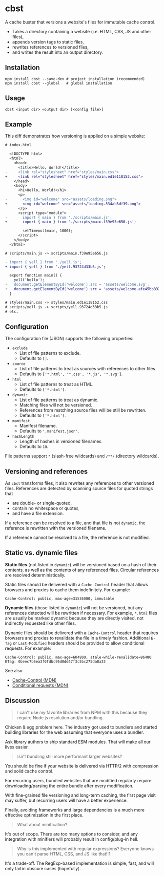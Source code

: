# cbst

A cache buster that versions a website's files for immutable cache control.

- Takes a directory containing a website (i.e. HTML, CSS, JS and other files),
- appends version tags to static files,
- rewrites references to versioned files,
- and writes the result into an output directory.

## Installation

```
npm install cbst --save-dev # project installation (recommended)
npm install cbst --global   # global installation
```

## Usage

```
cbst <input dir> <output dir> [<config file>]
```

## Example

This diff demonstrates how versioning is applied on a simple website:

```diff
# index.html

  <!DOCTYPE html>
  <html>
    <head>
      <title>Hello, World!</title>
-     <link rel="stylesheet" href="styles/main.css">
+     <link rel="stylesheet" href="styles/main.ed1e118152.css">
    </head>
    <body>
      <h1>Hello, World!</h1>
      <p>
-       <img id="welcome" src="assets/loading.png">
+       <img id="welcome" src="assets/loading.834ab3df39.png">
      </p>
      <script type="module">
-       import { main } from './scripts/main.js';
+       import { main } from './scripts/main.f39e95e656.js';

        setTimeout(main, 1000);
      </script>
    </body>
  </html>

# scripts/main.js -> scripts/main.f39e95e656.js

- import { yell } from './yell.js';
+ import { yell } from './yell.93724d33b5.js';

  export function main() {
    yell('hello');
-   document.getElementById('welcome').src = 'assets/welcome.svg';
+   document.getElementById('welcome').src = 'assets/welcome.afe45bb832.svg';
  }

# styles/main.css -> styles/main.ed1e118152.css
# scripts/yell.js -> scripts/yell.93724d33b5.js
# etc.
```

## Configuration

The configuration file (JSON) supports the following properties:

- `exclude`
  - List of file patterns to exclude.
  - Defaults to `[]`.
- `source`
  - List of file patterns to treat as sources with references to other files.
  - Defaults to `['*.html', '*.css', '*.js', '*.svg']`.
- `html`
  - List of file patterns to treat as HTML.
  - Defaults to `['*.html']`.
- `dynamic`
  - List of file patterns to treat as dynamic.
  - Matching files will not be versioned.
  - References from matching source files will be still be rewritten.
  - Defaults to `['*.html']`.
- `manifest`
  - Manifest filename.
  - Defaults to `'.manifest.json'`.
- `hashLength`
  - Length of hashes in versioned filenames.
  - Defaults to `10`.

File patterns support `*` (slash-free wildcards) and `/**/` (directory wildcards).

## Versioning and references

As `cbst` transforms files, it also rewrites any references to other versioned files.
References are detected by scanning source files for quoted strings that

- are double- or single-quoted,
- contain no whitespace or quotes,
- and have a file extension.

If a reference can be resolved to a file, and that file is not `dynamic`,
the reference is rewritten with the versioned filename.

If a reference cannot be resolved to a file, the reference is not modified.

## Static vs. dynamic files

**Static files** (not listed in `dynamic`) will be versioned based on a hash
of their contents, as well as the contents of any referenced files.
Circular references are resolved deterministically.

Static files should be delivered with a `Cache-Control` header that allows
browsers and proxies to cache them indefinitely. For example:

```
Cache-Control: public, max-age=31536000, immutable
```

**Dynamic files** (those listed in `dynamic`) will not be versioned, but any
references detected will be rewritten if necessary. For example,
`*.html` files are usually be marked dynamic because they are directly
visited, not indirectly requested like other files.

Dynamic files should be delivered with a `Cache-Control` header that
requires browsers and proxies to revalidate the file in a timely fashion.
Additional `E-Tag` or `Last-Modified` headers should be provided to
allow conditional requests. For example:

```
Cache-Control: public, max-age=604800, stale-while-revalidate=86400
ETag: 0beec7b5ea3f0fdbc95d0dd47f3c5bc275da8a33
```

See also

- [Cache-Control (MDN)](https://developer.mozilla.org/en-US/docs/Web/HTTP/Headers/Cache-Control)
- [Conditional requests (MDN)](https://developer.mozilla.org/en-US/docs/Web/HTTP/Conditional_requests)

## Discussion

> I can't use my favorite libraries from NPM with this because they require Node.js resolution and/or bundling.

Chicken & egg problem here.
The industry got used to bundlers and started building libraries for the web
assuming that everyone uses a bundler.

Ask library authors to ship standard ESM modules.
That will make all our lives easier.

> Isn't bundling still more performant larger websites?

You should be fine if your website is delivered via HTTP/2 with compression and
solid cache control.

For recurring users, bundled websites that are modified regularly require
downloading/parsing the entire bundle after every modification.

With fine-grained file versioning and long-term caching,
the first page visit may suffer,
but recurring users will have a better experience.

Finally, avoiding frameworks and large dependencies is a much more effective
optimization in the first place.

> What about minification?

It's out of scope.
There are too many options to consider,
and any integration with minifiers will probably result in config/plug-in hell.

> Why is this implemented with regular expressions? Everyone knows you can't parse HTML, CSS, and JS like that!!1

It's a trade-off.
The RegExp-based implementation is simple, fast,
and will only fail in obscure cases (hopefully).
